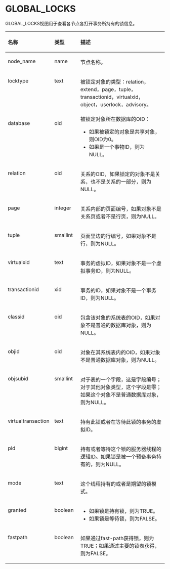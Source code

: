 # GLOBAL\_LOCKS<a name="ZH-CN_TOPIC_0245374831"></a>

GLOBAL\_LOCKS视图用于查看各节点各打开事务所持有的锁信息。

<a name="zh-cn_topic_0237122727_table13636812194016"></a>
<table><thead align="left"><tr id="zh-cn_topic_0237122727_row99071212164011"><th class="cellrowborder" valign="top" width="23.189999999999998%" id="mcps1.2.4.1.1"><p id="zh-cn_topic_0237122727_p49075122402"><a name="zh-cn_topic_0237122727_p49075122402"></a><a name="zh-cn_topic_0237122727_p49075122402"></a><strong id="zh-cn_topic_0237122727_b1890751216402"><a name="zh-cn_topic_0237122727_b1890751216402"></a><a name="zh-cn_topic_0237122727_b1890751216402"></a>名称</strong></p>
</th>
<th class="cellrowborder" valign="top" width="16.54%" id="mcps1.2.4.1.2"><p id="zh-cn_topic_0237122727_p390816129402"><a name="zh-cn_topic_0237122727_p390816129402"></a><a name="zh-cn_topic_0237122727_p390816129402"></a><strong id="zh-cn_topic_0237122727_b690881294013"><a name="zh-cn_topic_0237122727_b690881294013"></a><a name="zh-cn_topic_0237122727_b690881294013"></a>类型</strong></p>
</th>
<th class="cellrowborder" valign="top" width="60.27%" id="mcps1.2.4.1.3"><p id="zh-cn_topic_0237122727_p159081712164010"><a name="zh-cn_topic_0237122727_p159081712164010"></a><a name="zh-cn_topic_0237122727_p159081712164010"></a><strong id="zh-cn_topic_0237122727_b190881234014"><a name="zh-cn_topic_0237122727_b190881234014"></a><a name="zh-cn_topic_0237122727_b190881234014"></a>描述</strong></p>
</th>
</tr>
</thead>
<tbody><tr id="zh-cn_topic_0237122727_row39081612124018"><td class="cellrowborder" valign="top" width="23.189999999999998%" headers="mcps1.2.4.1.1 "><p id="zh-cn_topic_0237122727_p1090801210405"><a name="zh-cn_topic_0237122727_p1090801210405"></a><a name="zh-cn_topic_0237122727_p1090801210405"></a>node_name</p>
</td>
<td class="cellrowborder" valign="top" width="16.54%" headers="mcps1.2.4.1.2 "><p id="zh-cn_topic_0237122727_p790831212405"><a name="zh-cn_topic_0237122727_p790831212405"></a><a name="zh-cn_topic_0237122727_p790831212405"></a>name</p>
</td>
<td class="cellrowborder" valign="top" width="60.27%" headers="mcps1.2.4.1.3 "><p id="zh-cn_topic_0237122727_p9908912134010"><a name="zh-cn_topic_0237122727_p9908912134010"></a><a name="zh-cn_topic_0237122727_p9908912134010"></a>节点名称。</p>
</td>
</tr>
<tr id="zh-cn_topic_0237122727_row14909212144012"><td class="cellrowborder" valign="top" width="23.189999999999998%" headers="mcps1.2.4.1.1 "><p id="zh-cn_topic_0237122727_p1590941264016"><a name="zh-cn_topic_0237122727_p1590941264016"></a><a name="zh-cn_topic_0237122727_p1590941264016"></a>locktype</p>
</td>
<td class="cellrowborder" valign="top" width="16.54%" headers="mcps1.2.4.1.2 "><p id="zh-cn_topic_0237122727_p1390941214409"><a name="zh-cn_topic_0237122727_p1390941214409"></a><a name="zh-cn_topic_0237122727_p1390941214409"></a>text</p>
</td>
<td class="cellrowborder" valign="top" width="60.27%" headers="mcps1.2.4.1.3 "><p id="zh-cn_topic_0237122727_p2090981215405"><a name="zh-cn_topic_0237122727_p2090981215405"></a><a name="zh-cn_topic_0237122727_p2090981215405"></a>被锁定对象的类型：relation，extend，page，tuple，transactionid，virtualxid，object，userlock，advisory。</p>
</td>
</tr>
<tr id="zh-cn_topic_0237122727_row18909112194018"><td class="cellrowborder" valign="top" width="23.189999999999998%" headers="mcps1.2.4.1.1 "><p id="zh-cn_topic_0237122727_p16909112184011"><a name="zh-cn_topic_0237122727_p16909112184011"></a><a name="zh-cn_topic_0237122727_p16909112184011"></a>database</p>
</td>
<td class="cellrowborder" valign="top" width="16.54%" headers="mcps1.2.4.1.2 "><p id="zh-cn_topic_0237122727_p109094129404"><a name="zh-cn_topic_0237122727_p109094129404"></a><a name="zh-cn_topic_0237122727_p109094129404"></a>oid</p>
</td>
<td class="cellrowborder" valign="top" width="60.27%" headers="mcps1.2.4.1.3 "><div class="p" id="zh-cn_topic_0237122727_p09091012134019"><a name="zh-cn_topic_0237122727_p09091012134019"></a><a name="zh-cn_topic_0237122727_p09091012134019"></a>被锁定对象所在数据库的OID：<a name="zh-cn_topic_0237122727_ul690917127402"></a><a name="zh-cn_topic_0237122727_ul690917127402"></a><ul id="zh-cn_topic_0237122727_ul690917127402"><li>如果被锁定的对象是共享对象，则OID为0。</li><li>如果是一个事物ID，则为NULL。</li></ul>
</div>
</td>
</tr>
<tr id="zh-cn_topic_0237122727_row1591015124405"><td class="cellrowborder" valign="top" width="23.189999999999998%" headers="mcps1.2.4.1.1 "><p id="zh-cn_topic_0237122727_p109103126409"><a name="zh-cn_topic_0237122727_p109103126409"></a><a name="zh-cn_topic_0237122727_p109103126409"></a>relation</p>
</td>
<td class="cellrowborder" valign="top" width="16.54%" headers="mcps1.2.4.1.2 "><p id="zh-cn_topic_0237122727_p29101812154012"><a name="zh-cn_topic_0237122727_p29101812154012"></a><a name="zh-cn_topic_0237122727_p29101812154012"></a>oid</p>
</td>
<td class="cellrowborder" valign="top" width="60.27%" headers="mcps1.2.4.1.3 "><p id="zh-cn_topic_0237122727_p9910121214401"><a name="zh-cn_topic_0237122727_p9910121214401"></a><a name="zh-cn_topic_0237122727_p9910121214401"></a>关系的OID，如果锁定的对象不是关系，也不是关系的一部分，则为NULL。</p>
</td>
</tr>
<tr id="zh-cn_topic_0237122727_row49101512154012"><td class="cellrowborder" valign="top" width="23.189999999999998%" headers="mcps1.2.4.1.1 "><p id="zh-cn_topic_0237122727_p69101112104011"><a name="zh-cn_topic_0237122727_p69101112104011"></a><a name="zh-cn_topic_0237122727_p69101112104011"></a>page</p>
</td>
<td class="cellrowborder" valign="top" width="16.54%" headers="mcps1.2.4.1.2 "><p id="zh-cn_topic_0237122727_p1910201210408"><a name="zh-cn_topic_0237122727_p1910201210408"></a><a name="zh-cn_topic_0237122727_p1910201210408"></a>integer</p>
</td>
<td class="cellrowborder" valign="top" width="60.27%" headers="mcps1.2.4.1.3 "><p id="zh-cn_topic_0237122727_p19101412124017"><a name="zh-cn_topic_0237122727_p19101412124017"></a><a name="zh-cn_topic_0237122727_p19101412124017"></a>关系内部的页面编号，如果对象不是关系页或者不是行页，则为NULL。</p>
</td>
</tr>
<tr id="zh-cn_topic_0237122727_row691001294017"><td class="cellrowborder" valign="top" width="23.189999999999998%" headers="mcps1.2.4.1.1 "><p id="zh-cn_topic_0237122727_p191011254018"><a name="zh-cn_topic_0237122727_p191011254018"></a><a name="zh-cn_topic_0237122727_p191011254018"></a>tuple</p>
</td>
<td class="cellrowborder" valign="top" width="16.54%" headers="mcps1.2.4.1.2 "><p id="zh-cn_topic_0237122727_p17911161212406"><a name="zh-cn_topic_0237122727_p17911161212406"></a><a name="zh-cn_topic_0237122727_p17911161212406"></a>smallint</p>
</td>
<td class="cellrowborder" valign="top" width="60.27%" headers="mcps1.2.4.1.3 "><p id="zh-cn_topic_0237122727_p11911191212409"><a name="zh-cn_topic_0237122727_p11911191212409"></a><a name="zh-cn_topic_0237122727_p11911191212409"></a>页面里边的行编号，如果对象不是行，则为NULL。</p>
</td>
</tr>
<tr id="zh-cn_topic_0237122727_row129111512154016"><td class="cellrowborder" valign="top" width="23.189999999999998%" headers="mcps1.2.4.1.1 "><p id="zh-cn_topic_0237122727_p149111612194019"><a name="zh-cn_topic_0237122727_p149111612194019"></a><a name="zh-cn_topic_0237122727_p149111612194019"></a>virtualxid</p>
</td>
<td class="cellrowborder" valign="top" width="16.54%" headers="mcps1.2.4.1.2 "><p id="zh-cn_topic_0237122727_p16911191217408"><a name="zh-cn_topic_0237122727_p16911191217408"></a><a name="zh-cn_topic_0237122727_p16911191217408"></a>text</p>
</td>
<td class="cellrowborder" valign="top" width="60.27%" headers="mcps1.2.4.1.3 "><p id="zh-cn_topic_0237122727_p7911111264011"><a name="zh-cn_topic_0237122727_p7911111264011"></a><a name="zh-cn_topic_0237122727_p7911111264011"></a>事务的虚拟ID，如果对象不是一个虚拟事务ID，则为NULL。</p>
</td>
</tr>
<tr id="zh-cn_topic_0237122727_row1491112128409"><td class="cellrowborder" valign="top" width="23.189999999999998%" headers="mcps1.2.4.1.1 "><p id="zh-cn_topic_0237122727_p0911181211402"><a name="zh-cn_topic_0237122727_p0911181211402"></a><a name="zh-cn_topic_0237122727_p0911181211402"></a>transactionid</p>
</td>
<td class="cellrowborder" valign="top" width="16.54%" headers="mcps1.2.4.1.2 "><p id="zh-cn_topic_0237122727_p291151210405"><a name="zh-cn_topic_0237122727_p291151210405"></a><a name="zh-cn_topic_0237122727_p291151210405"></a>xid</p>
</td>
<td class="cellrowborder" valign="top" width="60.27%" headers="mcps1.2.4.1.3 "><p id="zh-cn_topic_0237122727_p189111812174020"><a name="zh-cn_topic_0237122727_p189111812174020"></a><a name="zh-cn_topic_0237122727_p189111812174020"></a>事务的ID，如果对象不是一个事务ID，则为NULL。</p>
</td>
</tr>
<tr id="zh-cn_topic_0237122727_row139121212174017"><td class="cellrowborder" valign="top" width="23.189999999999998%" headers="mcps1.2.4.1.1 "><p id="zh-cn_topic_0237122727_p7912141294011"><a name="zh-cn_topic_0237122727_p7912141294011"></a><a name="zh-cn_topic_0237122727_p7912141294011"></a>classid</p>
</td>
<td class="cellrowborder" valign="top" width="16.54%" headers="mcps1.2.4.1.2 "><p id="zh-cn_topic_0237122727_p691261213407"><a name="zh-cn_topic_0237122727_p691261213407"></a><a name="zh-cn_topic_0237122727_p691261213407"></a>oid</p>
</td>
<td class="cellrowborder" valign="top" width="60.27%" headers="mcps1.2.4.1.3 "><p id="zh-cn_topic_0237122727_p1791241219409"><a name="zh-cn_topic_0237122727_p1791241219409"></a><a name="zh-cn_topic_0237122727_p1791241219409"></a>包含该对象的系统表的OID，如果对象不是普通的数据库对象，则为NULL。</p>
</td>
</tr>
<tr id="zh-cn_topic_0237122727_row1912012104011"><td class="cellrowborder" valign="top" width="23.189999999999998%" headers="mcps1.2.4.1.1 "><p id="zh-cn_topic_0237122727_p1391201214401"><a name="zh-cn_topic_0237122727_p1391201214401"></a><a name="zh-cn_topic_0237122727_p1391201214401"></a>objid</p>
</td>
<td class="cellrowborder" valign="top" width="16.54%" headers="mcps1.2.4.1.2 "><p id="zh-cn_topic_0237122727_p2912912154018"><a name="zh-cn_topic_0237122727_p2912912154018"></a><a name="zh-cn_topic_0237122727_p2912912154018"></a>oid</p>
</td>
<td class="cellrowborder" valign="top" width="60.27%" headers="mcps1.2.4.1.3 "><p id="zh-cn_topic_0237122727_p491211254012"><a name="zh-cn_topic_0237122727_p491211254012"></a><a name="zh-cn_topic_0237122727_p491211254012"></a>对象在其系统表内的OID，如果对象不是普通数据库对象，则为NULL。</p>
</td>
</tr>
<tr id="zh-cn_topic_0237122727_row391211254016"><td class="cellrowborder" valign="top" width="23.189999999999998%" headers="mcps1.2.4.1.1 "><p id="zh-cn_topic_0237122727_p9912612194014"><a name="zh-cn_topic_0237122727_p9912612194014"></a><a name="zh-cn_topic_0237122727_p9912612194014"></a>objsubid</p>
</td>
<td class="cellrowborder" valign="top" width="16.54%" headers="mcps1.2.4.1.2 "><p id="zh-cn_topic_0237122727_p891271274010"><a name="zh-cn_topic_0237122727_p891271274010"></a><a name="zh-cn_topic_0237122727_p891271274010"></a>smallint</p>
</td>
<td class="cellrowborder" valign="top" width="60.27%" headers="mcps1.2.4.1.3 "><p id="zh-cn_topic_0237122727_p3913112134015"><a name="zh-cn_topic_0237122727_p3913112134015"></a><a name="zh-cn_topic_0237122727_p3913112134015"></a>对于表的一个字段，这是字段编号；对于其他对象类型，这个字段是零；如果这个对象不是普通数据库对象，则为NULL。</p>
</td>
</tr>
<tr id="zh-cn_topic_0237122727_row291351216406"><td class="cellrowborder" valign="top" width="23.189999999999998%" headers="mcps1.2.4.1.1 "><p id="zh-cn_topic_0237122727_p7913171215409"><a name="zh-cn_topic_0237122727_p7913171215409"></a><a name="zh-cn_topic_0237122727_p7913171215409"></a>virtualtransaction</p>
</td>
<td class="cellrowborder" valign="top" width="16.54%" headers="mcps1.2.4.1.2 "><p id="zh-cn_topic_0237122727_p691315125407"><a name="zh-cn_topic_0237122727_p691315125407"></a><a name="zh-cn_topic_0237122727_p691315125407"></a>text</p>
</td>
<td class="cellrowborder" valign="top" width="60.27%" headers="mcps1.2.4.1.3 "><p id="zh-cn_topic_0237122727_p149131312154011"><a name="zh-cn_topic_0237122727_p149131312154011"></a><a name="zh-cn_topic_0237122727_p149131312154011"></a>持有此锁或者在等待此锁的事务的虚拟ID。</p>
</td>
</tr>
<tr id="zh-cn_topic_0237122727_row491321284010"><td class="cellrowborder" valign="top" width="23.189999999999998%" headers="mcps1.2.4.1.1 "><p id="zh-cn_topic_0237122727_p1091316123401"><a name="zh-cn_topic_0237122727_p1091316123401"></a><a name="zh-cn_topic_0237122727_p1091316123401"></a>pid</p>
</td>
<td class="cellrowborder" valign="top" width="16.54%" headers="mcps1.2.4.1.2 "><p id="zh-cn_topic_0237122727_p19913121234010"><a name="zh-cn_topic_0237122727_p19913121234010"></a><a name="zh-cn_topic_0237122727_p19913121234010"></a>bigint</p>
</td>
<td class="cellrowborder" valign="top" width="60.27%" headers="mcps1.2.4.1.3 "><p id="zh-cn_topic_0237122727_p591361214014"><a name="zh-cn_topic_0237122727_p591361214014"></a><a name="zh-cn_topic_0237122727_p591361214014"></a>持有或者等待这个锁的服务器线程的逻辑ID。如果锁是被一个预备事务持有的，则为NULL。</p>
</td>
</tr>
<tr id="zh-cn_topic_0237122727_row199133122400"><td class="cellrowborder" valign="top" width="23.189999999999998%" headers="mcps1.2.4.1.1 "><p id="zh-cn_topic_0237122727_p19913012124015"><a name="zh-cn_topic_0237122727_p19913012124015"></a><a name="zh-cn_topic_0237122727_p19913012124015"></a>mode</p>
</td>
<td class="cellrowborder" valign="top" width="16.54%" headers="mcps1.2.4.1.2 "><p id="zh-cn_topic_0237122727_p991311124407"><a name="zh-cn_topic_0237122727_p991311124407"></a><a name="zh-cn_topic_0237122727_p991311124407"></a>text</p>
</td>
<td class="cellrowborder" valign="top" width="60.27%" headers="mcps1.2.4.1.3 "><p id="zh-cn_topic_0237122727_p1491451254015"><a name="zh-cn_topic_0237122727_p1491451254015"></a><a name="zh-cn_topic_0237122727_p1491451254015"></a>这个线程持有的或者是期望的锁模式。</p>
</td>
</tr>
<tr id="zh-cn_topic_0237122727_row091417124407"><td class="cellrowborder" valign="top" width="23.189999999999998%" headers="mcps1.2.4.1.1 "><p id="zh-cn_topic_0237122727_p15914181274011"><a name="zh-cn_topic_0237122727_p15914181274011"></a><a name="zh-cn_topic_0237122727_p15914181274011"></a>granted</p>
</td>
<td class="cellrowborder" valign="top" width="16.54%" headers="mcps1.2.4.1.2 "><p id="zh-cn_topic_0237122727_p1291461254019"><a name="zh-cn_topic_0237122727_p1291461254019"></a><a name="zh-cn_topic_0237122727_p1291461254019"></a>boolean</p>
</td>
<td class="cellrowborder" valign="top" width="60.27%" headers="mcps1.2.4.1.3 "><a name="zh-cn_topic_0237122727_ul179143129405"></a><a name="zh-cn_topic_0237122727_ul179143129405"></a><ul id="zh-cn_topic_0237122727_ul179143129405"><li>如果锁是持有锁，则为TRUE。</li><li>如果锁是等待锁，则为FALSE。</li></ul>
</td>
</tr>
<tr id="zh-cn_topic_0237122727_row19914412184019"><td class="cellrowborder" valign="top" width="23.189999999999998%" headers="mcps1.2.4.1.1 "><p id="zh-cn_topic_0237122727_p149141112194013"><a name="zh-cn_topic_0237122727_p149141112194013"></a><a name="zh-cn_topic_0237122727_p149141112194013"></a>fastpath</p>
</td>
<td class="cellrowborder" valign="top" width="16.54%" headers="mcps1.2.4.1.2 "><p id="zh-cn_topic_0237122727_p1091461294011"><a name="zh-cn_topic_0237122727_p1091461294011"></a><a name="zh-cn_topic_0237122727_p1091461294011"></a>boolean</p>
</td>
<td class="cellrowborder" valign="top" width="60.27%" headers="mcps1.2.4.1.3 "><p id="zh-cn_topic_0237122727_p1291512121407"><a name="zh-cn_topic_0237122727_p1291512121407"></a><a name="zh-cn_topic_0237122727_p1291512121407"></a>如果通过fast-path获得锁，则为TRUE；如果通过主要的锁表获得，则为FALSE。</p>
</td>
</tr>
</tbody>
</table>

